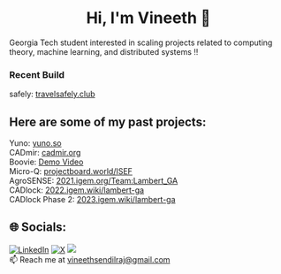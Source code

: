 <h1 align="center">Hi, I'm Vineeth 👋</h1>

Georgia Tech student interested in scaling projects related to computing theory, machine learning, and distributed systems ‼️<br>




### Recent Build

safely: [travelsafely.club](https://www.travelsafely.club) <br> 

## Here are some of my past projects:

Yuno: [yuno.so](https://www.yuno.so) <br>
CADmir: [cadmir.org](https://www.cadmir.org) <br>
Boovie: [Demo Video](https://devpost.com/software/boovie) <br>
Micro-Q: [projectboard.world/ISEF](https://partner.projectboard.world/isef/project/ebed043t-micro-q-a-low-cost-iot-based-fluorometer) <br>
AgroSENSE: [2021.igem.org/Team:Lambert_GA](https://2021.igem.org/Team:Lambert_GA) <br>
CADlock: [2022.igem.wiki/lambert-ga](https://2022.igem.wiki/lambert-ga/) <br>
CADlock Phase 2: [2023.igem.wiki/lambert-ga](https://2023.igem.wiki/lambert-ga/) <br>



## 🌐 Socials:
[![LinkedIn](https://img.shields.io/badge/LinkedIn-%230077B5.svg?logo=linkedin&logoColor=white)](https://linkedin.com/in/vineeth-sendilraj) [![X](https://img.shields.io/badge/X-black.svg?logo=X&logoColor=white)](https://x.com/VineethSendil) [![](https://visitcount.itsvg.in/api?id=VineethSendilraj&icon=0&color=8)](https://visitcount.itsvg.in) <br>
📫 Reach me at vineethsendilraj@gmail.com  <br>




